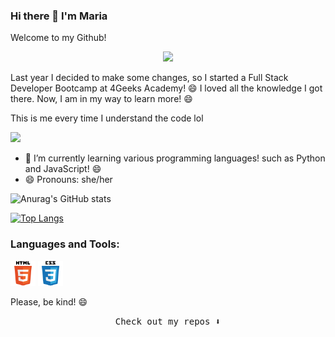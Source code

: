 ### Hi there 👋 I'm Maria 
Welcome to my Github!


<p align="center">
  <img width="250" src="https://media.giphy.com/media/3o7TKNOYAv36eKJJra/giphy.gif">
</p>



Last year I decided to make some changes, so I started a Full Stack Developer Bootcamp at 4Geeks Academy! 😄
I loved all the knowledge I got there. Now, I am in my way to learn more! 😄



This is me every time I understand the code lol



<img width="250" src="https://media.giphy.com/media/40vYwtIa1nHEmEECmg/giphy-downsized-large.gif">



- 🌱 I’m currently learning various programming languages! such as Python and JavaScript! 😄
- 😄 Pronouns: she/her

![Anurag's GitHub stats](https://github-readme-stats.vercel.app/api?username=MaRuCien&show_icons=true&theme=radical)


[![Top Langs](https://github-readme-stats.vercel.app/api/top-langs/?username=MaRuCien&layout=compact&show_icons=true&theme=radical)](https://github.com/anuraghazra/github-readme-stats)


<h3 align="left">Languages and Tools:</h3>

<img src="https://raw.githubusercontent.com/devicons/devicon/master/icons/html5/html5-original-wordmark.svg" alt="html5" width="40" height="40"/>
<img src="https://raw.githubusercontent.com/devicons/devicon/master/icons/css3/css3-original-wordmark.svg" alt="css3" width="40" height="40"/>

Please, be kind! 😄


<p align="center"><samp>
Check out my repos ⬇️  
  </samp>
</p>


